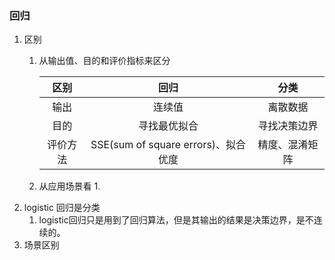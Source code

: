 ### 回归

1. 区别
    1. 从输出值、目的和评价指标来区分
        
        | 区别 | 回归 | 分类 |
        | :-: | :-: | :-: |
        | 输出 | 连续值 | 离散数据 |
        | 目的 | 寻找最优拟合 | 寻找决策边界 |
        | 评价方法 | SSE(sum of square errors)、拟合优度 | 精度、混淆矩阵 |
    1. 从应用场景看
        1. 
1. logistic 回归是分类
    1. logistic回归只是用到了回归算法，但是其输出的结果是决策边界，是不连续的。
2. 场景区别 